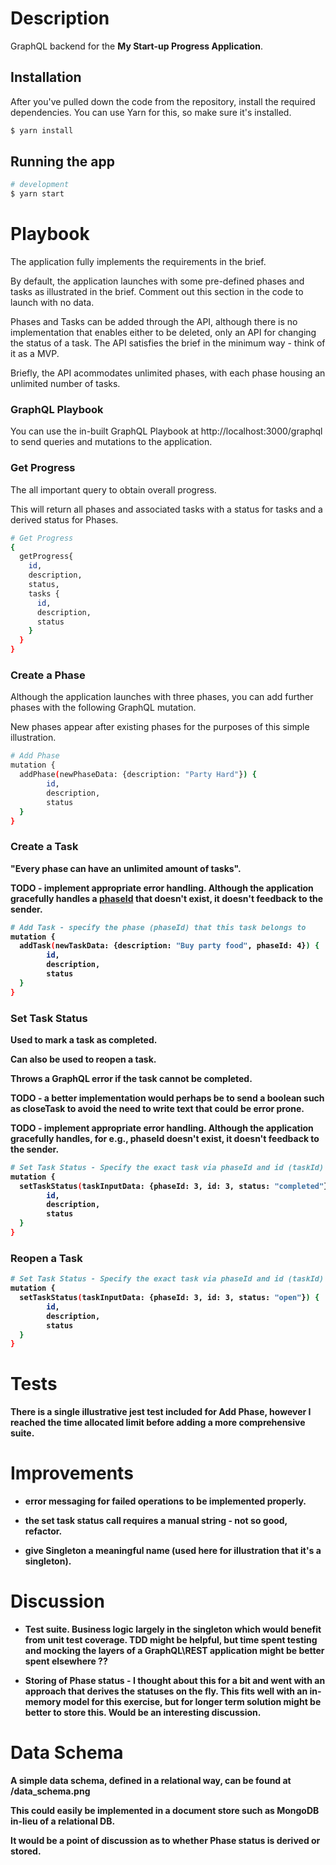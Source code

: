 
# Description

GraphQL backend for the <b>My Start-up Progress Application</b>.

## Installation
After you've pulled down the code from the repository, install the required dependencies.
You can use Yarn for this, so make sure it's installed.

```bash
$ yarn install
```

## Running the app

```bash
# development
$ yarn start


```

# Playbook
The application fully implements the requirements in the brief.

By default, the application launches with some pre-defined phases and tasks as illustrated in the brief. Comment out this section in the code to launch with no data.

Phases and Tasks can be added through the API, although there is no implementation that enables either to be deleted, only an API for changing the status of a task. The API satisfies the brief in the minimum way - think of it as a MVP.

Briefly, the API acommodates unlimited phases, with each phase housing an unlimited number of tasks.


### <b>GraphQL Playbook</b>
You can use the in-built GraphQL Playbook at http://localhost:3000/graphql to send queries and mutations to the application.

### <b>Get Progress</b>
The all important query to obtain overall progress. 

This will return all phases and associated tasks with a status for tasks and a 
derived status for Phases.

```bash
# Get Progress
{
  getProgress{
    id,
    description,
    status,
    tasks {
      id,
      description,
      status
    }
  }
}

```


### <b>Create a Phase</b>
Although the application launches with three phases, you can add further phases with the following GraphQL mutation.

New phases appear after existing phases for the purposes of this simple illustration.

```bash
# Add Phase
mutation {
  addPhase(newPhaseData: {description: "Party Hard"}) {
		id,
		description,
		status
  }
}

```

### <b>Create a Task<b>
"Every phase can have an unlimited amount of tasks".

<b>TODO</b> - implement appropriate error handling. Although the application gracefully handles a <u>phaseId</u> that doesn't exist, it doesn't feedback to the sender.

```bash
# Add Task - specify the phase (phaseId) that this task belongs to
mutation {
  addTask(newTaskData: {description: "Buy party food", phaseId: 4}) {
		id,
		description,
		status
  }
}

```

### <b>Set Task Status</b>
Used to mark a task as completed.

Can also be used to reopen a task.

Throws a GraphQL error if the task cannot be completed.

<b>TODO</b> - a better implementation would perhaps be to send a boolean such as closeTask to avoid the need to write text that could be error prone.

<b>TODO</b> - implement appropriate error handling. Although the application gracefully handles, for e.g., phaseId doesn't exist, it doesn't feedback to the sender.

```bash
# Set Task Status - Specify the exact task via phaseId and id (taskId)
mutation {
  setTaskStatus(taskInputData: {phaseId: 3, id: 3, status: "completed"}) {
		id,
		description,
		status
  }
}

```

### <b>Reopen a Task</b>

```bash
# Set Task Status - Specify the exact task via phaseId and id (taskId)
mutation {
  setTaskStatus(taskInputData: {phaseId: 3, id: 3, status: "open"}) {
		id,
		description,
		status
  }
}

```
# Tests
There is a single illustrative jest test included for Add Phase, however I reached the time allocated limit before adding a more comprehensive suite.

# Improvements
- error messaging for failed operations to be implemented properly.

- the set task status call requires a manual string - not so good, refactor.

- give Singleton a meaningful name (used here for illustration that it's a singleton).


# Discussion
- Test suite. Business logic largely in the singleton which would benefit from unit test coverage. 
TDD might be helpful, but time spent testing and mocking the layers of a GraphQL\REST application might be better spent elsewhere ??

- Storing of Phase status - I thought about this for a bit and went with an approach that derives the statuses on the fly. This fits well with an in-memory model for this exercise, but for longer term solution might be better to store this. Would be an interesting discussion.

# Data Schema

A simple data schema, defined in a relational way, can be found at /data_schema.png

This could easily be implemented in a document store such as MongoDB in-lieu of a relational DB.

It would be a point of discussion as to whether Phase status is derived or stored.

